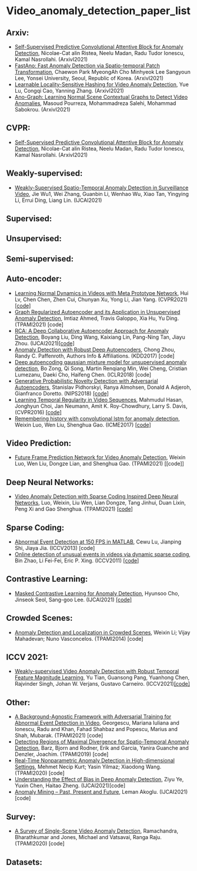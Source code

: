 # Video_anomaly_detection_paper_list

## Arxiv:
* [Self-Supervised Predictive Convolutional Attentive Block for Anomaly Detection](https://arxiv.org/pdf/2111.09099.pdf), Nicolae-Cat alin Ristea, Neelu Madan, Radu Tudor Ionescu, Kamal Nasrollahi. (ArxivI2021)
*  [FastAno: Fast Anomaly Detection via Spatio-temporal Patch Transformation](https://arxiv.org/pdf/2106.08613.pdf), Chaewon Park MyeongAh Cho Minhyeok Lee Sangyoun Lee, Yonsei University, Seoul, Republic of Korea. (ArxivI2021)
* [Learnable Locality-Sensitive Hashing for Video Anomaly Detection](https://arxiv.org/pdf/2111.07839.pdf), Yue Lu, Congqi Cao, Yanning Zhang. (ArxivI2021) 
* [Ano-Graph: Learning Normal Scene Contextual Graphs to Detect Video Anomalies](https://arxiv.org/pdf/2103.10502.pdf), Masoud Pourreza, Mohammadreza Salehi, Mohammad Sabokrou. (ArxivI2021) 

## CVPR:
* [Self-Supervised Predictive Convolutional Attentive Block for Anomaly Detection](https://arxiv.org/pdf/2111.09099.pdf), Nicolae-Cat alin Ristea, Neelu Madan, Radu Tudor Ionescu, Kamal Nasrollahi. (ArxivI2021)

## Weakly-supervised:
* [Weakly-Supervised Spatio-Temporal Anomaly Detection in Surveillance Video](https://www.ijcai.org/proceedings/2021/0162.pdf), Jie Wu1, Wei Zhang, Guanbin Li, Wenhao Wu, Xiao Tan, Yingying Li, Errui Ding, Liang Lin. (IJCAI2021)

## Supervised:

## Unsupervised:

## Semi-supervised:

## Auto-encoder: 
* [Learning Normal Dynamics in Videos with Meta Prototype Network](https://arxiv.org/pdf/2104.06689.pdf), Hui Lv, Chen Chen, Zhen Cui, Chunyan Xu, Yong Li, Jian Yang. (CVPR2021) [[code]](https://github.com/ktr-hubrt/MPN/) 
* [Graph Regularized Autoencoder and its Application in Unsupervised Anomaly Detection](https://arxiv.org/abs/2010.15949), Imtiaz Ahmed, Travis Galoppo, Xia Hu, Yu Ding. (TPAMI2021) [code]
* [RCA: A Deep Collaborative Autoencoder Approach for Anomaly Detection](https://www.ijcai.org/proceedings/2021/0208.pdf), Boyang Liu, Ding Wang, Kaixiang Lin, Pang-Ning Tan, Jiayu Zhou. (IJCAI2021)[[code]](https://github.com/illidanlab/RCA) 
* [Anomaly Detection with Robust Deep Autoencoders](https://dl.acm.org/doi/pdf/10.1145/3097983.3098052), Chong Zhou, Randy C. Paffenroth, Authors Info & Affiliations. (KDD2017) [code]
* [Deep autoencoding gaussian mixture model for unsupervised anomaly detection](https://www.researchgate.net/profile/Song_Qi2/publication/328437435_TGNet_Learning_to_Rank_Nodes_in_Temporal_Graphs/links/5bd608004585150b2b8c7d62/TGNet-Learning-to-Rank-Nodes-in-Temporal-Graphs.pdf), Bo Zong, Qi Song, Martin Renqiang Min, Wei Cheng, Cristian Lumezanu, Daeki Cho, Haifeng Chen. (ICLR2018) [code]
* [Generative Probabilistic Novelty Detection with Adversarial Autoencoders](https://arxiv.org/abs/1807.02588), Stanislav Pidhorskyi, Ranya Almohsen, Donald A Adjeroh, Gianfranco Doretto. (NIPS2018) [[code]](https://github.com/podgorskiy/GPND?utm_source=catalyzex.com)
* [Learning Temporal Regularity in Video Sequences](https://openaccess.thecvf.com/content_cvpr_2016/papers/Hasan_Learning_Temporal_Regularity_CVPR_2016_paper.pdf), Mahmudul Hasan, Jonghyun Choi, Jan Neumann, Amit K. Roy-Chowdhury, Larry S. Davis, (CVPR2016) [[code]](https://github.com/huangpu1/TemporalRegularityDetector-tensorflow)
* [Remembering history with convolutional lstm for anomaly detection](https://ieeexplore.ieee.org/abstract/document/8019325), Weixin Luo, Wen Liu, Shenghua Gao. (ICME2017)
[[code]](https://github.com/zachluo/convlstm_anomaly_detection)

## Video Prediction:
* [Future Frame Prediction Network for Video Anomaly Detection](https://ieeexplore.ieee.org/stamp/stamp.jsp?tp=&arnumber=9622181), Weixin Luo, Wen Liu, Dongze Lian, and Shenghua Gao. (TPAMI2021) [[code]]

## Deep Neural Networks: 
* [Video Anomaly Detection with Sparse Coding Inspired Deep Neural Networks](https://ieeexplore.ieee.org/abstract/document/8851288), Luo, Weixin, Liu Wen, Lian Dongze, Tang Jinhui, Duan Lixin, Peng Xi and Gao Shenghua. (TPAMI2021) [[code]](https://github.com/StevenLiuWen/sRNN_TSC_Anomaly_Detection) 

## Sparse Coding:
* [Abnormal Event Detection at 150 FPS in MATLAB](https://www.cv-foundation.org/openaccess/content_iccv_2013/papers/Lu_Abnormal_Event_Detection_2013_ICCV_paper.pdf), Cewu Lu, Jianping Shi, Jiaya Jia. (ICCV2013) [code]
* [Online detection of unusual events in videos via dynamic sparse coding](https://ieeexplore.ieee.org/abstract/document/5995524), Bin Zhao, Li Fei-Fei, Eric P. Xing. (ICCV2011) [[code]](https://github.com/gongruya/The-Realtime-Abnormal-Event-Detection-Project/tree/9f04622362cf765331371aa5c73391a52c17154b)

## Contrastive Learning:
* [Masked Contrastive Learning for Anomaly Detection](https://www.ijcai.org/proceedings/2021/0198.pdf), Hyunsoo Cho, Jinseok Seol, Sang-goo Lee. (IJCAI2021) [[code]](https://github.com/HarveyCho/MCL)

## Crowded Scenes:
* [Anomaly Detection and Localization in Crowded Scenes](https://ieeexplore.ieee.org/abstract/document/6531615), Weixin Li; Vijay Mahadevan; Nuno Vasconcelos. (TPAMI2014) [code]

## ICCV 2021:
* [Weakly-supervised Video Anomaly Detection with Robust Temporal Feature Magnitude Learning](https://arxiv.org/pdf/2101.10030.pdf), Yu Tian, Guansong Pang, Yuanhong Chen, Rajvinder Singh, Johan W. Verjans, Gustavo Carneiro. (ICCV2021)[[code]](https://github.com/tianyu0207/RTFM)

## Other:
* [A Background-Agnostic Framework with Adversarial Training for Abnormal Event Detection in Video](https://www.computer.org/csdl/journal/tp/5555/01/09410375/1sYYrP4z1a8), Georgescu, Mariana Iuliana and Ionescu, Radu and Khan, Fahad Shahbaz and Popescu, Marius and Shah, Mubarak. (TPAMI2021) [code]
* [Detecting Regions of Maximal Divergence for Spatio-Temporal Anomaly Detection](https://ieeexplore.ieee.org/abstract/document/8352745), Barz, Bjorn and Rodner, Erik and Garcia, Yanira Guanche and Denzler, Joachim. (TPAMI2019) [code]
* [Real-Time Nonparametric Anomaly Detection in High-dimensional Settings](https://ieeexplore.ieee.org/abstract/document/8976215), Mehmet Necip Kurt; Yasin Yilmaz; Xiaodong Wang. (TPAMI2020) [code]
* [Understanding the Effect of Bias in Deep Anomaly Detection](https://www.ijcai.org/proceedings/2021/0456.pdf), Ziyu Ye, Yuxin Chen, Haitao Zheng. (IJCAI2021)[code]
* [Anomaly Mining – Past, Present and Future](https://www.ijcai.org/proceedings/2021/0697.pdf), Leman Akoglu. (IJCAI2021)[code]


## Survey:
* [A Survey of Single-Scene Video Anomaly Detection](https://ieeexplore.ieee.org/abstract/document/9271895/), Ramachandra, Bharathkumar and Jones, Michael and Vatsavai, Ranga Raju. (TPAMI2020) [code]

## Datasets:


